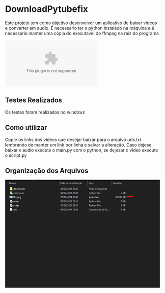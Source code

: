 # DownloadPytubefix

Este projeto tem como objetivo desenvolver um aplicativo de baixar videos e converter em audio. É necessario ter o python instalado na máquina e é necessario manter uma cópia do executavel do ffmpeg na raiz do programa

![Executavel do ffmpeg](https://github.com/BtbN/FFmpeg-Builds/releases/download/latest/ffmpeg-master-latest-win64-gpl.zip)

## Testes Realizados

Os testes foram realizados no windows

## Como utilizar

Copie os links dos videos que desejar baixar para o arquivo urls.txt lembrando de manter um link por linha e salvar a alteração. Caso dejese baixar o audio execute o main.py com o python, se dejesar o video execute o script.py

## Organização dos Arquivos

![Organização dos Arquivos](https://github.com/Igor-Wolf/DownloadPytubefix/blob/main/demo.png?raw=true)


